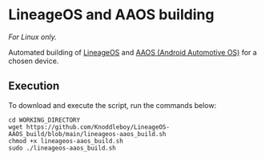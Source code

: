 # LineageOS and AAOS building

_For Linux only._

Automated building of [LineageOS](https://wiki.lineageos.org/) and [AAOS (Android Automotive OS)](https://developers.google.com/cars/design/automotive-os) for a chosen device.

Execution
---------

To download and execute the script, run the commands below:

```
cd WORKING_DIRECTORY
wget https://github.com/Knoddleboy/LineageOS-AAOS_build/blob/main/lineageos-aaos_build.sh
chmod +x lineageos-aaos_build.sh
sudo ./lineageos-aaos_build.sh
```
